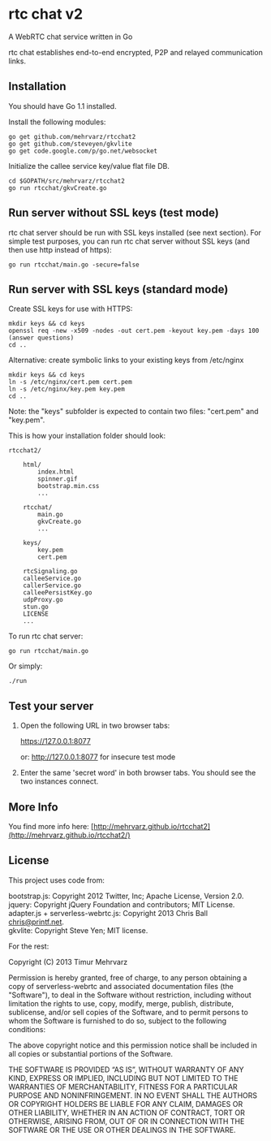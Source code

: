 rtc chat v2
===========

A WebRTC chat service written in Go

rtc chat establishes end-to-end encrypted, P2P and relayed communication links.


Installation
------------

You should have Go 1.1 installed. 

Install the following modules:

	go get github.com/mehrvarz/rtcchat2
	go get github.com/steveyen/gkvlite
	go get code.google.com/p/go.net/websocket

Initialize the callee service key/value flat file DB.

	cd $GOPATH/src/mehrvarz/rtcchat2
	go run rtcchat/gkvCreate.go


Run server without SSL keys (test mode)
---------------------------------------

rtc chat server should be run with SSL keys installed (see next section). 
For simple test purposes, you can run rtc chat server without SSL keys 
(and then use http instead of https):

	go run rtcchat/main.go -secure=false


Run server with SSL keys (standard mode)
----------------------------------------

Create SSL keys for use with HTTPS:

	mkdir keys && cd keys
	openssl req -new -x509 -nodes -out cert.pem -keyout key.pem -days 100
	(answer questions)
	cd ..

Alternative: create symbolic links to your existing keys from /etc/nginx

	mkdir keys && cd keys
	ln -s /etc/nginx/cert.pem cert.pem
	ln -s /etc/nginx/key.pem key.pem
	cd ..

Note: the "keys" subfolder is expected to contain two files: "cert.pem" and "key.pem".

This is how your installation folder should look:

	rtcchat2/

		html/
			index.html
			spinner.gif
			bootstrap.min.css
			...

		rtcchat/
			main.go
			gkvCreate.go
			...

		keys/
			key.pem
			cert.pem

		rtcSignaling.go
		calleeService.go
		callerService.go
		calleePersistKey.go
		udpProxy.go
		stun.go
		LICENSE
		...

To run rtc chat server:

	go run rtcchat/main.go

Or simply:

	./run
	
Test your server
----------------

1. Open the following URL in two browser tabs:

	https://127.0.0.1:8077
	
	or: http://127.0.0.1:8077 for insecure test mode

2. Enter the same 'secret word' in both browser tabs. You should see the two instances connect.


More Info
---------

You find more info here: [http://mehrvarz.github.io/rtcchat2](http://mehrvarz.github.io/rtcchat2/)

License
-------

This project uses code from:

bootstrap.js: Copyright 2012 Twitter, Inc; Apache License, Version 2.0.<br/>
jquery: Copyright jQuery Foundation and contributors; MIT License.<br/>
adapter.js + serverless-webrtc.js: Copyright 2013 Chris Ball <chris@printf.net>.<br/>
gkvlite: Copyright Steve Yen; MIT license.<br/>

For the rest:

Copyright (C) 2013 Timur Mehrvarz

Permission is hereby granted, free of charge, to any person obtaining a
copy of serverless-webrtc and associated documentation files (the "Software"),
to deal in the Software without restriction, including without limitation the
rights to use, copy, modify, merge, publish, distribute, sublicense, and/or
sell copies of the Software, and to permit persons to whom the Software is
furnished to do so, subject to the following conditions:

The above copyright notice and this permission notice shall be included in
all copies or substantial portions of the Software.

THE SOFTWARE IS PROVIDED “AS IS”, WITHOUT WARRANTY OF ANY KIND, EXPRESS OR
IMPLIED, INCLUDING BUT NOT LIMITED TO THE WARRANTIES OF MERCHANTABILITY,
FITNESS FOR A PARTICULAR PURPOSE AND NONINFRINGEMENT. IN NO EVENT SHALL THE
AUTHORS OR COPYRIGHT HOLDERS BE LIABLE FOR ANY CLAIM, DAMAGES OR OTHER
LIABILITY, WHETHER IN AN ACTION OF CONTRACT, TORT OR OTHERWISE, ARISING FROM,
OUT OF OR IN CONNECTION WITH THE SOFTWARE OR THE USE OR OTHER DEALINGS IN
THE SOFTWARE.

